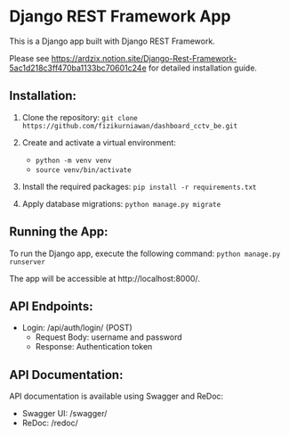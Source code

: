 # Django REST Framework App

This is a Django app built with Django REST Framework.

Please see https://ardzix.notion.site/Django-Rest-Framework-5ac1d218c3ff470ba1133bc70601c24e for detailed installation guide.

## Installation:
1. Clone the repository:
   `git clone https://github.com/fizikurniawan/dashboard_cctv_be.git`

2. Create and activate a virtual environment:
   - `python -m venv venv`
   - `source venv/bin/activate`

3. Install the required packages:
   `pip install -r requirements.txt`

4. Apply database migrations:
   `python manage.py migrate`

## Running the App:
To run the Django app, execute the following command:
`python manage.py runserver`

The app will be accessible at http://localhost:8000/.

## API Endpoints:
- Login: /api/auth/login/ (POST)
  - Request Body: username and password
  - Response: Authentication token

## API Documentation:
API documentation is available using Swagger and ReDoc:
- Swagger UI: /swagger/
- ReDoc: /redoc/
